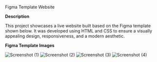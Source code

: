 Figma Template Website

**Description**

This project showcases a live website built based on the Figma template shown below. It was developed using HTML and CSS to ensure a visually appealing design, responsiveness, and a modern aesthetic.

**Figma Template Images**

![Screenshot (1)](https://github.com/user-attachments/assets/f9241ec7-e593-4f10-b703-bb19fd3c85f6)
![Screenshot (2)](https://github.com/user-attachments/assets/7bee14ba-6e40-41e4-b8f4-b41399e0e4c0)
![Screenshot (3)](https://github.com/user-attachments/assets/b879c571-077e-41d6-bb45-a193093cb899)
![Screenshot (4)](https://github.com/user-attachments/assets/8a44607d-6ba0-4b4a-9740-8fdd0ce65780)
